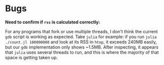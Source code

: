 # Bugs

**Need to confirm if `rss` is calculated correctly:**

For any programs that fork or use multiple threads, I don't think the current `gdb` script is working as expected.
Take `julia` for example: if you run `julia ./count.jl 100000000` and look at its RSS in `htop`, it exceeds 240MB easily, but our `gdb` implementation only shows ~1.5MB. After inspecting, it appears that `julia` uses several threads to run, and this is where the majority of that space is getting taken up.
